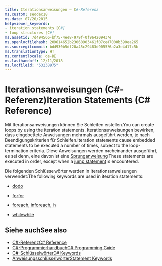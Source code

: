 ```yaml
---
title: Iterationsanweisungen – C#-Referenz
ms.custom: seodec18
ms.date: 07/20/2015
helpviewer_keywords:
- iteration statements [C#]
- loop structures [C#]
ms.assetid: 7d494566-bf75-4ee8-979f-0f964209437e
ms.openlocfilehash: 200614652b23060903461f07ce87000b390ea265
ms.sourcegitcommit: bdd930b5df20a45c29483d905526a2a3e4d17c5b
ms.translationtype: HT
ms.contentlocale: de-DE
ms.lasthandoff: 12/11/2018
ms.locfileid: "53238975"
---
```

# <a name="iteration-statements-c-reference"></a><span data-ttu-id="d40e5-102">Iterationsanweisungen (C#-Referenz)</span><span class="sxs-lookup"><span data-stu-id="d40e5-102">Iteration Statements (C# Reference)</span></span>

<span data-ttu-id="d40e5-103">Mit Iterationsanweisungen können Sie Schleifen erstellen.</span><span class="sxs-lookup"><span data-stu-id="d40e5-103">You can create loops by using the iteration statements.</span></span> <span data-ttu-id="d40e5-104">Iterationsanweisungen bewirken, dass eingebettete Anweisungen mehrmals ausgeführt werden, je nach Beendigungskriterien für Schleifen.</span><span class="sxs-lookup"><span data-stu-id="d40e5-104">Iteration statements cause embedded statements to be executed a number of times, subject to the loop-termination criteria.</span></span> <span data-ttu-id="d40e5-105">Diese Anweisungen werden nacheinander ausgeführt, es sei denn, eine davon ist eine [Sprunganweisung](jump-statements.md).</span><span class="sxs-lookup"><span data-stu-id="d40e5-105">These statements are executed in order, except when a [jump statement](jump-statements.md) is encountered.</span></span>

<span data-ttu-id="d40e5-106">Die folgenden Schlüsselwörter werden in Iterationsanweisungen verwendet:</span><span class="sxs-lookup"><span data-stu-id="d40e5-106">The following keywords are used in iteration statements:</span></span>

- [<span data-ttu-id="d40e5-107">do</span><span class="sxs-lookup"><span data-stu-id="d40e5-107">do</span></span>](do.md)

- [<span data-ttu-id="d40e5-108">for</span><span class="sxs-lookup"><span data-stu-id="d40e5-108">for</span></span>](for.md)

- [<span data-ttu-id="d40e5-109">foreach, in</span><span class="sxs-lookup"><span data-stu-id="d40e5-109">foreach, in</span></span>](foreach-in.md)

- [<span data-ttu-id="d40e5-110">while</span><span class="sxs-lookup"><span data-stu-id="d40e5-110">while</span></span>](while.md)

## <a name="see-also"></a><span data-ttu-id="d40e5-111">Siehe auch</span><span class="sxs-lookup"><span data-stu-id="d40e5-111">See also</span></span>

- [<span data-ttu-id="d40e5-112">C#-Referenz</span><span class="sxs-lookup"><span data-stu-id="d40e5-112">C# Reference</span></span>](../index.md)  
- [<span data-ttu-id="d40e5-113">C#-Programmierhandbuch</span><span class="sxs-lookup"><span data-stu-id="d40e5-113">C# Programming Guide</span></span>](../../programming-guide/index.md)  
- [<span data-ttu-id="d40e5-114">C#-Schlüsselwörter</span><span class="sxs-lookup"><span data-stu-id="d40e5-114">C# Keywords</span></span>](index.md)  
- [<span data-ttu-id="d40e5-115">Anweisungsschlüsselwörter</span><span class="sxs-lookup"><span data-stu-id="d40e5-115">Statement Keywords</span></span>](statement-keywords.md)
